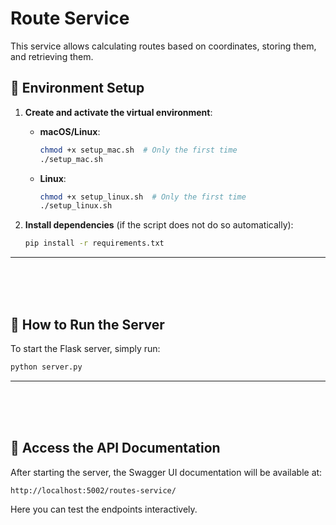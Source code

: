 # Route Service

This service allows calculating routes based on coordinates, storing them, and retrieving them.

## 📌 Environment Setup

1. **Create and activate the virtual environment**:
   - **macOS/Linux**:
     ```bash
     chmod +x setup_mac.sh  # Only the first time
     ./setup_mac.sh
     ```
   - **Linux**:
     ```bash
     chmod +x setup_linux.sh  # Only the first time
     ./setup_linux.sh
     ```

2. **Install dependencies** (if the script does not do so automatically):
   ```bash
   pip install -r requirements.txt
   ```

---
<br>
<br>
<br>

## 📌 How to Run the Server

To start the Flask server, simply run:
```bash
python server.py
```

---
<br>
<br>
<br>

## 📌 Access the API Documentation

After starting the server, the Swagger UI documentation will be available at:
```
http://localhost:5002/routes-service/
```

Here you can test the endpoints interactively.
